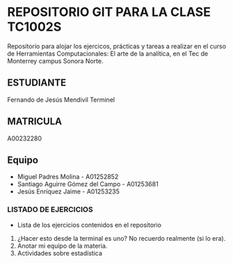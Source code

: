 # REPOSITORIO GIT PARA LA CLASE TC1002S
Repositorio para alojar los ejercicos, prácticas y tareas a realizar 
en el curso de Herramientas Computacionales: El arte de la analítica,
en el Tec de Monterrey campus Sonora Norte.

## ESTUDIANTE 
Fernando de Jesús Mendivil Terminel

## MATRICULA
A00232280

## Equipo
* Miguel Padres Molina - A01252852
* Santiago Aguirre Gómez del Campo - A01253681
* Jesús Enríquez Jaime - A01253235

### LISTADO DE EJERCICIOS
* Lista de los ejercicios contenidos en el repositorio
1. ¿Hacer esto desde la terminal es uno? No recuerdo realmente (si lo era).
2. Anotar mi equipo de la materia.
3. Actividades sobre estadística
